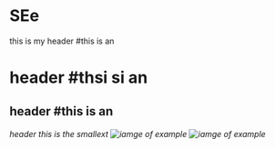 # SEe
this is my header 
#this is an <h1> header 
#thsi si an <h2> header 
#this is an <h6> header this is the smallext 
![iamge of example](https://octodex.github.com/images/yaktocat.png)
![iamge of example](https://www.bing.com/images/search?view=detailV2&ccid=K0NgXb6%2f&id=7E5E44BBAF8C9D465D32E87D9647A98F989B31E3&thid=OIP.K0NgXb6_dfMdbTu5BNAtFAHaJ3&mediaurl=https%3a%2f%2fth.bing.com%2fth%2fid%2fR.2b43605dbebf75f31d6d3bb904d02d14%3frik%3d4zGbmI%252bpR5Z96A%26riu%3dhttp%253a%252f%252ffr.web.img4.acsta.net%252fpictures%252f19%252f03%252f06%252f10%252f52%252f1453419.jpg%26ehk%3dMctfmMcYNh2mqdW5L5TiMtHAXNH1WgZxuPLXZTLRiBE%253d%26risl%3d%26pid%3dImgRaw%26r%3d0&exph=799&expw=600&q=hello+kitty&simid=608034698043267714&FORM=IRPRST&ck=6DC572278529A9B271E3B723977ABFAF&selectedIndex=0&ajaxhist=0&ajaxserp=0)
